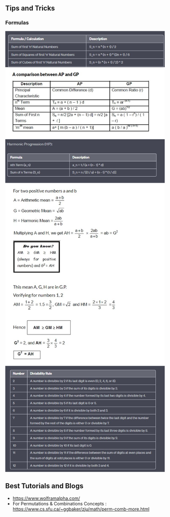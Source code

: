 <h2> Tips and Tricks </h2>
 <h3> Formulas </h3>

<img src="Images/NaturalNumbersFormulas.JPG" />
<img src="Images/AP_GP.JPG" /> 
<img src="Images/HP.JPG" /> 
<img src="Images/GM_AM_HM.JPG" /> 
<img src="Images/DivisibilityRules.jpg" />

<h2> Best Tutorials and Blogs</h2>

* https://www.wolframalpha.com/
* For Permutations & Combinations Concepts : https://www.cs.sfu.ca/~ggbaker/zju/math/perm-comb-more.html